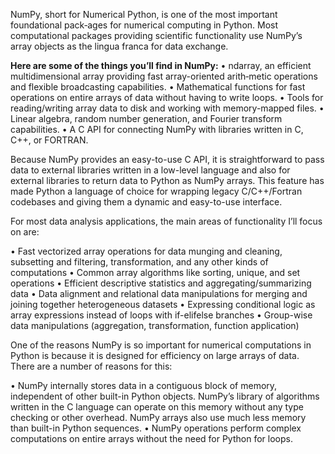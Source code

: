 NumPy, short for Numerical Python, is one of the most important foundational pack‐ages for numerical computing in Python. Most computational packages providing scientific functionality use NumPy’s array objects as the lingua franca for data exchange.

**Here are some of the things you’ll find in NumPy:**
• ndarray, an efficient multidimensional array providing fast array-oriented arith‐metic operations and flexible broadcasting capabilities.
• Mathematical functions for fast operations on entire arrays of data without having to write loops.
• Tools for reading/writing array data to disk and working with memory-mapped files.
• Linear algebra, random number generation, and Fourier transform capabilities.
• A C API for connecting NumPy with libraries written in C, C++, or FORTRAN.

Because NumPy provides an easy-to-use C API, it is straightforward to pass data to external libraries written in a low-level language and also for external libraries to return data to Python as NumPy arrays. This feature has made Python a language of choice for wrapping legacy C/C++/Fortran codebases and giving them a dynamic and easy-to-use interface. 

For most data analysis applications, the main areas of functionality I’ll focus on are:

• Fast vectorized array operations for data munging and cleaning, subsetting and filtering, transformation, and any other kinds of computations
• Common array algorithms like sorting, unique, and set operations
• Efficient descriptive statistics and aggregating/summarizing data
• Data alignment and relational data manipulations for merging and joining together heterogeneous datasets
• Expressing conditional logic as array expressions instead of loops with if-elifelse branches
• Group-wise data manipulations (aggregation, transformation, function application) 

One of the reasons NumPy is so important for numerical computations in Python is because it is designed for efficiency on large arrays of data. There are a number of reasons for this:

• NumPy internally stores data in a contiguous block of memory, independent of other built-in Python objects. NumPy’s library of algorithms written in the C language can operate on this memory without any type checking or other overhead. NumPy arrays also use much less memory than built-in Python sequences.
• NumPy operations perform complex computations on entire arrays without the
need for Python for loops. 